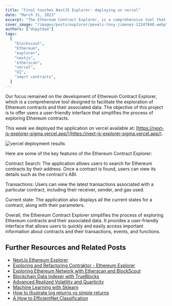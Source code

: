 ```yaml
---
title: "Final touches NextJS Explorer: deploying on vercel"
date: "March 31, 2023"
excerpt: "The Ethereum Contract Explorer, is a comprehensive tool that simplifies the process of exploring Ethereum contracts. This week we finnaly deployed it to vercel."
cover_image: "/images/posts/explorer/pexels-tony-jimenez-12247840.webp"
authors: ["dspytdao"]
tags:
  [
    "blockscout",
    "Ethereum",
    "explorer",
    "nextjs",
    "etherscan",
    "vercel",
    "UI",
    "smart contracts",
  ]
---
```


Our focus remained on the development of Ethereum Contract Explorer, which is a comprehensive tool designed to facilitate the exploration of Ethereum contracts and their associated data. The objective of this project is to offer users a user-friendly interface that simplifies the process of exploring Ethereum contracts.

This week we deployed the application on vercel available at: [https://next-js-explorer-sigma.vercel.app/](https://next-js-explorer-sigma.vercel.app/).

![vercel deployment results](/images/posts/explorer/vercel8.webp)

Here are some of the key features of the Ethereum Contract Explorer:

Contract Search: The application allows users to search for Ethereum contracts by their address. Once a contract is found, users can view its details such as the contract's ABI.

Transactions: Users can view the latest transactions associated with a particular contract, including their receiver, sender, and gas used.

Current state: The application also displays all the current states for a contract, along with their parameters.

Overall, the Ethereum Contract Explorer simplifies the process of exploring Ethereum contracts and their associated data. It provides a user-friendly interface that allows users to quickly and easily access important information about contracts and their transactions, events, and functions.

## Further Resources and Related Posts

- [NextJs Ethereum Explorer](https://github.com/Pfed-prog/NextJsExplorer)
- [Exploring and Refactoring Contraktor - Ethereum Explorer](https://dspyt.com/refactoring-contraktor)
- [Exploring Ethereum Network with Etherscan and BlockScout](https://dspyt.com/exploring-ethereum)
- [Blockchain Data Indexer with TrueBlocks](https://dspyt.com/blockchain-data-indexer-with-trueblocks)
- [Advanced Realized Volatility and Quarticity](https://dspyt.com/advanced-realized-volatility-and-quarticity)
- [Machine Learning with Sklearn](https://dspyt.com/machine-learning-time-series-temperature-data-modeling)
- [How to illustrate log returns vs simple returns](https://dspyt.com/simple-returns-log-return-and-volatility-simple-introduction)
- [A How to EfficientNet Classification](https://dspyt.com/efficientnet-classification)
